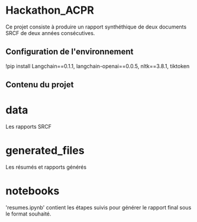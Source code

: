 # Hackathon_ACPR
Ce projet consiste à produire un rapport synthéthique de deux documents SRCF de deux années consécutives.

## Configuration de l'environnement
!pip install Langchain==0.1.1, langchain-openai==0.0.5, nltk==3.8.1, tiktoken

## Contenu du projet

# data
Les rapports SRCF

# generated_files
Les résumés et rapports générés

# notebooks
'resumes.ipynb' contient les étapes suivis pour générer le rapport final sous le format souhaité.